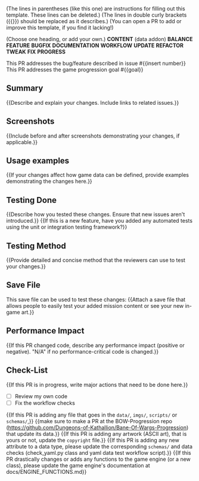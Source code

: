 (The lines in parentheses (like this one) are instructions for filling out this template. These lines can be deleted.)
(The lines in double curly brackets ({{}}) should be replaced as it describes.)
(You can open a PR to add or improve this template, if you find it lacking!)

(Choose one heading, or add your own.)
**CONTENT** (data addon)
**BALANCE**
**FEATURE**
**BUGFIX**
**DOCUMENTATION**
**WORKFLOW**
**UPDATE**
**REFACTOR**
**TWEAK**
**FIX**
**PROGRESS**

This PR addresses the bug/feature described in issue #{{insert number}}
This PR addresses the game progression goal #{{goal}}

## Summary
{{Describe and explain your changes. Include links to related issues.}}

## Screenshots
{{Include before and after screenshots demonstrating your changes, if applicable.}}

## Usage examples
{{If your changes affect how game data can be defined, provide examples demonstrating the changes here.}}

## Testing Done
{{Describe how you tested these changes. Ensure that new issues aren't introduced.}}
{{If this is a new feature, have you added any automated tests using the unit or integration testing framework?}}

## Testing Method
{{Provide detailed and concise method that the reviewers can use to test your changes.}}

## Save File
This save file can be used to test these changes:
{{Attach a save file that allows people to easily test your added mission content or see your new in-game art.}}

## Performance Impact
{{If this PR changed code, describe any performance impact (positive or negative). "N/A" if no performance-critical code is changed.}}

## Check-List
{{If this PR is in progress, write major actions that need to be done here.}}
- [ ] Review my own code
- [ ] Fix the workflow checks

{{If this PR is adding any file that goes in the `data/`, `imgs/`, `scripts/` or `schemas/`,}}
{{make sure to make a PR at the BOW-Progression repo (https://github.com/Dungeons-of-Kathallion/Bane-Of-Wargs-Progression) that update its data.}}
{{If this PR is adding any artwork (ASCII art), that is yours or not, update the `copyright` file.}}
{{If this PR is adding any new attribute to a data type, please update the corresponding `schemas/` and data checks (check_yaml.py class and yaml data test workflow script).}}
{{If this PR drastically changes or adds any functions to the game engine (or a new class), please update the game engine's documentation at docs/ENGINE_FUNCTIONS.md}}
